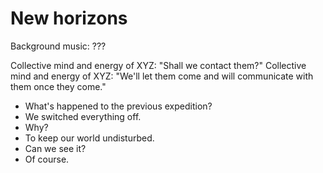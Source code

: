 # New horizons

Background music: ???


Collective mind and energy of XYZ: "Shall we contact them?"
Collective mind and energy of XYZ: "We'll let them come and will communicate with them once they come."




- What's happened to the previous expedition?
- We switched everything off.
- Why?
- To keep our world undisturbed. 
- Can we see it?
- Of course. 
